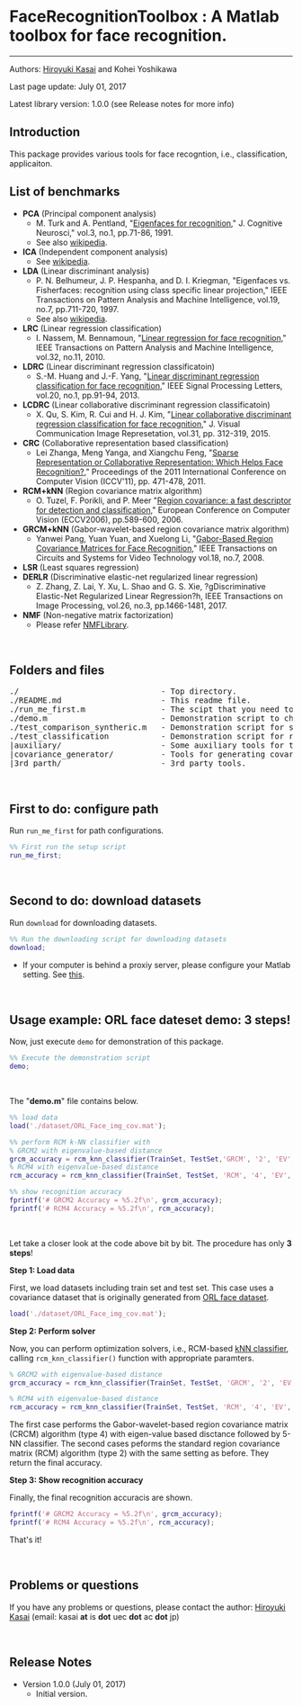 # FaceRecognitionToolbox : A Matlab toolbox for face recognition.

----------

Authors: [Hiroyuki Kasai](http://kasai.kasailab.com/) and Kohei Yoshikawa

Last page update: July 01, 2017

Latest library version: 1.0.0 (see Release notes for more info)

Introduction
----------
This package provides various tools for face recogntion, i.e., classification, applicaiton. 



List of benchmarks
---------
- **PCA** (Principal component analysis)
    - M. Turk and A. Pentland, "[Eigenfaces for recognition](https://www.cs.ucsb.edu/~mturk/Papers/jcn.pdf)," J. Cognitive Neurosci," vol.3, no.1, pp.71-86, 1991.
    - See also [wikipedia](https://en.wikipedia.org/wiki/Principal_component_analysis).
- **ICA** (Independent component analysis)
    - See [wikipedia](https://en.wikipedia.org/wiki/Independent_component_analysis).
- **LDA** (Linear discriminant analysis)
    - P. N. Belhumeur, J. P. Hespanha, and D. I. Kriegman, "Eigenfaces vs. Fisherfaces: recognition using class specific linear projection," IEEE Transactions on Pattern Analysis and Machine Intelligence, vol.19, no.7, pp.711-720, 1997.
    - See also [wikipedia](https://en.wikipedia.org/wiki/Linear_discriminant_analysis).
- **LRC** (Linear regression classification)
    - I. Nassem, M. Bennamoun, "[Linear regression for face recognition](http://ieeexplore.ieee.org/document/5506092/)," IEEE Transactions on Pattern Analysis and Machine Intelligence, vol.32, no.11, 2010.
- **LDRC** (Linear discriminant regression classificatoin)
    - S.-M. Huang and J.-F. Yang, "[Linear discriminant regression classification for face recognition](http://ieeexplore.ieee.org/document/6373697/)," IEEE Signal Processing Letters, vol.20, no.1, pp.91-94, 2013.
- **LCDRC** (Linear collaborative discriminant regression classificatoin)
    - X. Qu, S. Kim, R. Cui and H. J. Kim, "[Linear collaborative discriminant regression classification for face recognition](http://www.sciencedirect.com/science/article/pii/S1047320315001297)," J. Visual Communication Image Represetation, vol.31, pp. 312-319, 2015.
- **CRC** (Collaborative representation based classification)
    - Lei Zhanga, Meng Yanga, and Xiangchu Feng, "[Sparse Representation or Collaborative Representation: Which Helps Face Recognition?](http://dl.acm.org/citation.cfm?id=2356341)," Proceedings of the 2011 International Conference on Computer Vision (ICCV'11), pp. 471-478, 2011.
- **RCM+kNN** (Region covariance matrix algorithm)
    - O. Tuzel, F. Porikli, and P. Meer "[Region covariance: a fast descriptor for detection and classification](https://link.springer.com/chapter/10.1007/11744047_45)," European Conference on Computer Vision (ECCV2006), pp.589-600, 2006.
- **GRCM+kNN** (Gabor-wavelet-based region covariance matrix algorithm)
    - Yanwei Pang, Yuan Yuan, and Xuelong Li, "[Gabor-Based Region Covariance Matrices for Face Recognition](http://ieeexplore.ieee.org/document/4498432/)," IEEE Transactions on Circuits and Systems for Video Technology vol.18, no.7, 2008.
- **LSR** (Least squares regression)
- **DERLR** (Discriminative elastic-net regularized linear regression)
    - Z. Zhang, Z. Lai, Y. Xu, L. Shao and G. S. Xie, ?gDiscriminative Elastic-Net Regularized Linear Regression?h, IEEE Transactions on Image Processing, vol.26, no.3, pp.1466-1481, 2017.
- **NMF** (Non-negative matrix factorization)
    - Please refer [NMFLibrary](https://github.com/hiroyuki-kasai/NMFLibrary).

<br />

Folders and files
---------

<pre>
./                              - Top directory.
./README.md                     - This readme file.
./run_me_first.m                - The scipt that you need to run first.
./demo.m                        - Demonstration script to check and understand this package easily. 
./test_comparison_syntheric.m   - Demonstration script for synthetic dataset. 
./test_classification           - Demonstration script for real dataset. 
|auxiliary/                     - Some auxiliary tools for this project.
|covariance_generator/          - Tools for generating covariance descriptors.
|3rd_parth/                     - 3rd party tools.
</pre>
   

<br />

First to do: configure path
----------------------------
Run `run_me_first` for path configurations. 
```Matlab
%% First run the setup script
run_me_first; 
```                              

<br />

Second to do: download datasets
----------------------------
Run `download` for downloading datasets.
```Matlab
%% Run the downloading script for downloading datasets
download; 
```

- If your computer is behind a proxiy server, please configure your Matlab setting. See [this](http://jp.mathworks.com/help/matlab/import_export/proxy.html?lang=en).

<br />

Usage example: ORL face dateset demo: 3 steps!
----------------------------
Now, just execute `demo` for demonstration of this package.
```Matlab
%% Execute the demonstration script
demo; 
```

<br />

The "**demo.m**" file contains below.
```Matlab
%% load data
load('./dataset/ORL_Face_img_cov.mat');

%% perform RCM k-NN classifier with 
% GRCM2 with eigenvalue-based distance
grcm_accuracy = rcm_knn_classifier(TrainSet, TestSet,'GRCM', '2', 'EV', 5);
% RCM4 with eigenvalue-based distance
rcm_accuracy = rcm_knn_classifier(TrainSet, TestSet, 'RCM', '4', 'EV', 5);

%% show recognition accuracy
fprintf('# GRCM2 Accuracy = %5.2f\n', grcm_accuracy);
fprintf('# RCM4 Accuracy = %5.2f\n', rcm_accuracy);
```

<br />

Let take a closer look at the code above bit by bit. The procedure has only **3 steps**!

**Step 1: Load data**

First, we load datasets including train set and test set. This case uses a covariance dataset that is originally generated from [ORL face dataset](http://www.cl.cam.ac.uk/research/dtg/attarchive/facedatabase.html).
```Matlab    
load('./dataset/ORL_Face_img_cov.mat');
```

**Step 2: Perform solver**

Now, you can perform optimization solvers, i.e., RCM-based [kNN classifier](https://en.wikipedia.org/wiki/K-nearest_neighbors_algorithm), calling `rcm_knn_classifier()` function with appropriate paramters. 
```Matlab
% GRCM2 with eigenvalue-based distance
grcm_accuracy = rcm_knn_classifier(TrainSet, TestSet, 'GRCM', '2', 'EV', 5);

% RCM4 with eigenvalue-based distance
rcm_accuracy = rcm_knn_classifier(TrainSet, TestSet, 'RCM', '4', 'EV', 5);
```
The first case performs the Gabor-wavelet-based region covariance matrix (CRCM) algorithm (type 4) with eigen-value based disctance followed by 5-NN classifier. 
The second cases peforms the standard region covariance matrix (RCM) algorithm (type 2) with the same setting as before. They return the final accuracy.

**Step 3: Show recognition accuracy**

Finally, the final recognition accuracis are shown.
```Matlab
fprintf('# GRCM2 Accuracy = %5.2f\n', grcm_accuracy);
fprintf('# RCM4 Accuracy = %5.2f\n', rcm_accuracy);
```

That's it!

<br />


Problems or questions
---------------------
If you have any problems or questions, please contact the author: [Hiroyuki Kasai](http://kasai.kasailab.com/) (email: kasai **at** is **dot** uec **dot** ac **dot** jp)

<br />

Release Notes
--------------
* Version 1.0.0 (July 01, 2017)
    - Initial version.

